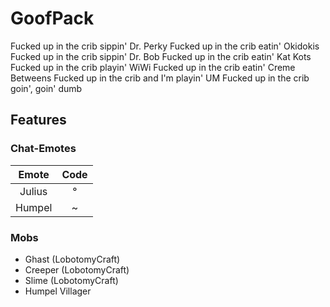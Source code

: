 # GoofPack
Fucked up in the crib sippin' Dr. Perky
Fucked up in the crib eatin' Okidokis
Fucked up in the crib sippin' Dr. Bob
Fucked up in the crib eatin' Kat Kots
Fucked up in the crib playin' WiWi
Fucked up in the crib eatin' Creme Betweens
Fucked up in the crib and I'm playin' UM
Fucked up in the crib goin', goin' dumb
## Features
### Chat-Emotes
|  Emote | Code |
|:------:|:----:|
| Julius |   °  |
| Humpel |   ~  |
### Mobs
* Ghast (LobotomyCraft)
* Creeper (LobotomyCraft)
* Slime (LobotomyCraft)
* Humpel Villager